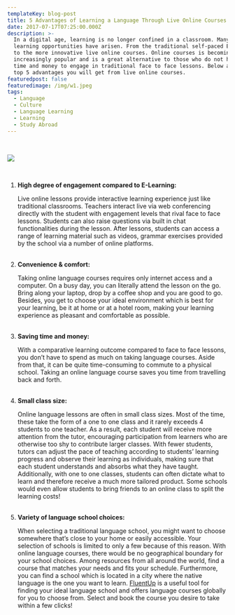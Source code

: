 ```yaml
---
templateKey: blog-post
title: 5 Advantages of Learning a Language Through Live Online Courses
date: 2017-07-17T07:25:00.000Z
description: >-
  In a digital age, learning is no longer confined in a classroom. Many online
  learning opportunities have arisen. From the traditional self-paced E-learning
  to the more innovative live online courses. Online courses is becoming
  increasingly popular and is a great alternative to those who do not have the
  time and money to engage in traditional face to face lessons. Below are the
  top 5 advantages you will get from live online courses.
featuredpost: false
featuredimage: /img/w1.jpeg
tags:
  - Language
  - Culture
  - Language Learning
  - Learning
  - Study Abroad
---
```

<br>

![](/img/w1.jpeg)

<br>

1. **High degree of engagement compared to E-Learning:**<p>Live online lessons provide interactive learning experience just like traditional classrooms. Teachers interact live via web conferencing directly with the student with engagement levels that rival face to face lessons. Students can also raise questions via built in chat functionalities during the lesson. After lessons, students can access a range of learning material such as videos, grammar exercises provided by the school via a number of online platforms.</p><br>
2. **Convenience & comfort:**<p>Taking online language courses requires only internet access and a computer. On a busy day, you can literally attend the lesson on the go. Bring along your laptop, drop by a coffee shop and you are good to go. Besides, you get to choose your ideal environment which is best for your learning, be it at home or at a hotel room, making your learning experience as pleasant and comfortable as possible.</p><br>
3. **Saving time and money:**<p>With a comparative learning outcome compared to face to face lessons, you don’t have to spend as much on taking language courses. Aside from that, it can be quite time-consuming to commute to a physical school. Taking an online language course saves you time from travelling back and forth.</p><br>
4. **Small class size:**<p>Online language lessons are often in small class sizes. Most of the time, these take the form of a one to one class and it rarely exceeds 4 students to one teacher. As a result, each student will receive more attention from the tutor, encouraging participation from learners who are otherwise too shy to contribute larger classes. With fewer students, tutors can adjust the pace of teaching according to students’ learning progress and observe their learning as individuals, making sure that each student understands and absorbs what they have taught. Additionally, with one to one classes, students can often dictate what to learn and therefore receive a much more tailored product. Some schools would even allow students to bring friends to an online class to split the learning costs!</p><br>
5. **Variety of language school choices:**<p>When selecting a traditional language school, you might want to choose somewhere that’s close to your home or easily accessible. Your selection of schools is limited to only a few because of this reason. With online language courses, there would be no geographical boundary for your school choices. Among resources from all around the world, find a course that matches your needs and fits your schedule. Furthermore, you can find a school which is located in a city where the native language is the one you want to learn. [FluentUp](https://fluentup.com/) is a useful tool for finding your ideal language school and offers language courses globally for you to choose from. Select and book the course you desire to take within a few clicks!</p><br>
